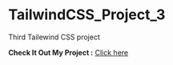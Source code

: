 # TailwindCSS_Project_3

Third Tailewind CSS project 

**Check It Out My Project :** [Click here]()
